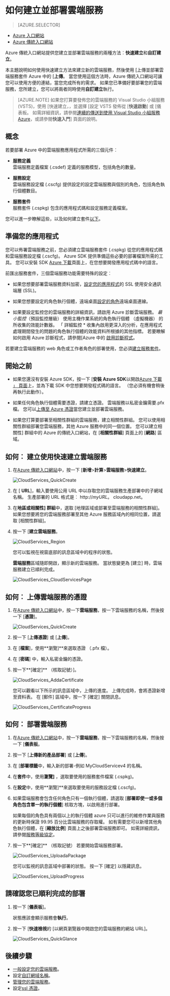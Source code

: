 <properties
    pageTitle="如何建立並部署雲端服務 |Microsoft Azure"
    description="瞭解如何建立並部署 Azure 中使用快速建立的方法在雲端服務。"
    services="cloud-services"
    documentationCenter=""
    authors="Thraka"
    manager="timlt"
    editor=""/>

<tags
    ms.service="cloud-services"
    ms.workload="tbd"
    ms.tgt_pltfrm="na"
    ms.devlang="na"
    ms.topic="article"
    ms.date="09/06/2016"
    ms.author="adegeo"/>




# <a name="how-to-create-and-deploy-a-cloud-service"></a>如何建立並部署雲端服務

> [AZURE.SELECTOR]
- [Azure 入口網站](cloud-services-how-to-create-deploy-portal.md)
- [Azure 傳統入口網站](cloud-services-how-to-create-deploy.md)

Azure 傳統入口網站提供您建立並部署雲端服務的兩種方法︰**快速建立**和**自訂建立**。

本主題說明如何使用快速建立方法來建立新的雲端服務，然後使用 [上傳並部署雲端服務套件 Azure 中的 [**上傳**。 當您使用這個方法時，Azure 傳統入口網站可讓您可以使用方便的連結，當您完成所有的需求。 如果您已準備好要部署您的雲端服務，您所建立，您可以將兩者同時使用**自訂建立**執行。

> [AZURE.NOTE] 如果您打算要發佈您的雲端服務的 Visual Studio 小組服務 (VSTS)，使用 [快速建立，，並選擇 [設定 VSTS 發佈從 [**快速啟動**] 或 [儀表板。 如需詳細資訊，請參閱[連續的傳送到使用 Visual Studio 小組服務 Azure][TFSTutorialForCloudService]，或請參閱**快速入門**] 頁面的說明。

## <a name="concepts"></a>概念
若要部署 Azure 中的雲端服務應用程式所需的三個元件︰

- **服務定義**  
  雲端服務定義檔案 (.csdef) 定義的服務模型，包括角色的數量。

- **服務設定**  
  雲端服務設定檔 (.cscfg) 提供設定的設定雲端服務與個別的角色，包括角色執行個體數目。

- **服務套件**  
  服務套件 (.cspkg) 包含的應用程式碼和設定服務定義檔案。
  
您可以進一步瞭解這些，以及如何建立套件[以下](cloud-services-model-and-package.md)。

## <a name="prepare-your-app"></a>準備您的應用程式
您可以佈署雲端服務之前，您必須建立雲端服務套件 (.cspkg) 從您的應用程式碼和雲端服務設定檔 (.cscfg)。 Azure SDK 提供準備這些必要的部署檔案所需的工具。 您可以安裝 SDK [Azure 下載](https://azure.microsoft.com/downloads/)頁面上，在您想要開發應用程式碼中的語言。

前匯出服務套件，三個雲端服務功能需要特殊的設定︰

- 如果您想要部署雲端服務資料加密，[設定您的應用程式](cloud-services-configure-ssl-certificate.md#step-2-modify-the-service-definition-and-configuration-files)的 SSL 使用安全通訊端層 (SSL)。

- 如果您想要設定的角色執行個體，遠端桌面[設定的角色](cloud-services-role-enable-remote-desktop.md)遠端桌面連線。

- 如果要設定監控您的雲端服務的詳細資訊，請啟用 Azure 診斷雲端服務。 *最小監控*（預設監控層級） 使用主機作業系統的角色執行個體 （虛擬機器） 的所收集的效能計數器。 「 詳細監控 * 收集內啟用更深入的分析，在應用程式處理期間發生的問題的角色執行個體的效能資料所根據的其他指標。 若要瞭解如何啟用 Azure 診斷程式，請參閱[Azure 中的 [啟用診斷程式](cloud-services-dotnet-diagnostics.md)。

若要建立雲端服務的 web 角色或工作者角色的部署使用，您必須[建立服務套件](cloud-services-model-and-package.md#servicepackagecspkg)。

## <a name="before-you-begin"></a>開始之前

- 如果您還沒有安裝 Azure SDK，按一下 [**安裝 Azure SDK**以開啟[Azure 下載 」 頁面](https://azure.microsoft.com/downloads/)上，並為下載 SDK 中您想要開發程式碼的語言。 （您必須有機會稍後再執行此動作）。

- 如果任何角色執行個體需要憑證，請建立憑證。 雲端服務以私密金鑰需要.pfx 檔。 您可以[上傳至 Azure 憑證](cloud-services-configure-ssl-certificate.md#step-3-upload-a-certificate)當您建立並部署雲端服務。

- 如果您打算要部署至相關性群組的雲端服務，建立相關性群組。 您可以使用相關性群組部署您雲端服務，其他 Azure 服務中的同一個位置。 您可以建立相關性] 群組中的 Azure 的傳統入口網站，在 [**相關性群組**] 頁面上的 [**網路**] 區域。


## <a name="how-to-create-a-cloud-service-using-quick-create"></a>如何︰ 建立使用快速建立雲端服務

1. 在[Azure 傳統入口網站](http://manage.windowsazure.com/)中，按一下 [**新增**>**計算**>**雲端服務**>**快速建立**。

    ![CloudServices_QuickCreate](./media/cloud-services-how-to-create-deploy/CloudServices_QuickCreate.png)

2. 在 [ **URL**]，輸入要使用公用 URL 中以存取您的雲端服務生產部署中的子網域名稱。 生產部署的 URL 格式是︰ http://*myURL*。 cloudapp.net。

3. 在**地區或相關性] 群組**中，選取 [地理區域或部署至雲端服務的相關性群組]。 如果您想要將您的雲端服務部署至其他 Azure 服務區域內的相同位置，請選取 [相關性群組]。

4. 按一下 [**建立雲端服務**。

    ![CloudServices_Region](./media/cloud-services-how-to-create-deploy/CloudServices_Regionlist.png)

    您可以監視在視窗底部的訊息區域中的程序的狀態。

    **雲端服務**區域隨即開啟，顯示新的雲端服務。 當狀態變更為 [建立] 時，雲端服務建立已順利完成。

    ![CloudServices_CloudServicesPage](./media/cloud-services-how-to-create-deploy/CloudServices_CloudServicesPage.png)


## <a name="how-to-upload-a-certificate-for-a-cloud-service"></a>如何︰ 上傳雲端服務的憑證

1. 在[Azure 傳統入口網站](http://manage.windowsazure.com/)中，按一下**雲端服務**，按一下雲端服務的名稱，然後按一下 [**憑證**]。

    ![CloudServices_QuickCreate](./media/cloud-services-how-to-create-deploy/CloudServices_EmptyDashboard.png)


2. 按一下 [**上傳憑證**] 或 [**上傳**]。

3. 在 [**檔案**]，使用**瀏覽]**來選取憑證 （.pfx 檔）。

4. 在 [**密碼**] 中，輸入私密金鑰的憑證。

5. 按一下**[確定]** （核取記號）]。

    ![CloudServices_AddaCertificate](./media/cloud-services-how-to-create-deploy/CloudServices_AddaCertificate.png)

    您可以觀看以下所示的訊息區域中，上傳的進度。 上傳完成時，會將憑證新增至資料表。 在 [郵件] 區域中，按一下 [確定] 關閉訊息。

    ![CloudServices_CertificateProgress](./media/cloud-services-how-to-create-deploy/CloudServices_CertificateProgress.png)

## <a name="how-to-deploy-a-cloud-service"></a>如何︰ 部署雲端服務

1. 在[Azure 傳統入口網站](http://manage.windowsazure.com/)中，按一下**雲端服務**，按一下雲端服務的名稱，然後按一下 [**儀表板**。

2. 按一下 [**上傳新的產品部署**] 或 [**上傳**]。

3. 在 [**部署標籤**中，輸入新的部署-例如 MyCloudServicev4 的名稱。

3. 在**套件**中，使用**瀏覽]** ，選取要使用的服務套件檔案 (.cspkg)。

4. 在**設定**中，使用**瀏覽]**來選取要使用的服務設定檔 (.cscfg)。

5. 如果雲端服務會包含任何角色只有一個執行個體，請選取 [**部署即使一或多個角色包含單一的執行個體**] 核取方塊，以啟用進行部署。

    如果每個的角色具有兩個以上的執行個體 azure 只可以進行的維修作業與服務的更新時保證 99.95 百分比雲端服務的存取權。 如有需要您可以新增其他角色執行個體，在 [**縮放比例**] 頁面上之後部署雲端服務即可。 如需詳細資訊，請參閱[服務等級協定](https://azure.microsoft.com/support/legal/sla/)。

6. 按一下**[確定]** （核取記號） 若要開始雲端服務部署。

    ![CloudServices_UploadaPackage](./media/cloud-services-how-to-create-deploy/CloudServices_UploadaPackage.png)

    您可以監視的訊息區域中部署的狀態。 按一下 [確定] 以隱藏訊息。

    ![CloudServices_UploadProgress](./media/cloud-services-how-to-create-deploy/CloudServices_UploadProgress.png)

## <a name="verify-your-deployment-completed-successfully"></a>請確認您已順利完成的部署

1. 按一下 [**儀表板**]。

    狀態應該會顯示服務會**執行**。

2. 按一下 [**快速檢視**的 [以網頁瀏覽器中開啟您的雲端服務的網站 URL]。

    ![CloudServices_QuickGlance](./media/cloud-services-how-to-create-deploy/CloudServices_QuickGlance.png)


[TFSTutorialForCloudService]: cloud-services-continuous-delivery-use-vso.md
 
## <a name="next-steps"></a>後續步驟

* [一般設定您的雲端服務](cloud-services-how-to-configure.md)。
* 設定[自訂網域名稱](cloud-services-custom-domain-name.md)。
* [管理您的雲端服務](cloud-services-how-to-manage.md)。
* 設定[ssl 憑證](cloud-services-configure-ssl-certificate.md)。